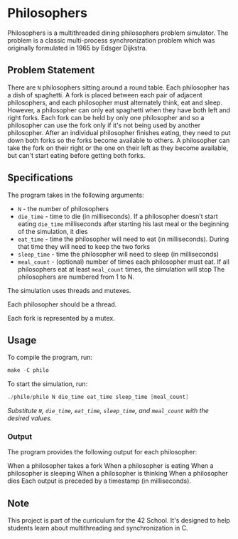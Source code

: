 # Philosophers
Philosophers is a multithreaded dining philosophers problem simulator. The problem is a classic multi-process synchronization problem which was originally formulated in 1965 by Edsger Dijkstra.

## Problem Statement
There are `N` philosophers sitting around a round table. Each philosopher has a dish of spaghetti. A fork is placed between each pair of adjacent philosophers, and each philosopher must alternately think, eat and sleep. However, a philosopher can only eat spaghetti when they have both left and right forks. Each fork can be held by only one philosopher and so a philosopher can use the fork only if it's not being used by another philosopher. After an individual philosopher finishes eating, they need to put down both forks so the forks become available to others. A philosopher can take the fork on their right or the one on their left as they become available, but can't start eating before getting both forks.

## Specifications
The program takes in the following arguments:

- `N` - the number of philosophers
- `die_time` - time to die (in milliseconds). If a philosopher doesn’t start eating `die_time` milliseconds after starting his last meal or the beginning of the simulation, it dies
- `eat_time` - time the philosopher will need to eat (in milliseconds). During that time they will need to keep the two forks
- `sleep_time` - time the philosopher will need to sleep (in milliseconds)
- `meal_count` - (optional) number of times each philosopher must eat. If all philosophers eat at least `meal_count` times, the simulation will stop
The philosophers are numbered from 1 to N.

The simulation uses threads and mutexes.

Each philosopher should be a thread.

Each fork is represented by a mutex.


## Usage
To compile the program, run:

``` C
make -C philo
```

To start the simulation, run:
``` C
./philo/philo N die_time eat_time sleep_time [meal_count]
```
_Substitute `N`, `die_time`, `eat_time`, `sleep_time`, and `meal_count` with the desired values._

### Output
The program provides the following output for each philosopher:

When a philosopher takes a fork
When a philosopher is eating
When a philosopher is sleeping
When a philosopher is thinking
When a philosopher dies
Each output is preceded by a timestamp (in milliseconds).

## Note
This project is part of the curriculum for the 42 School. It's designed to help students learn about multithreading and synchronization in C.

